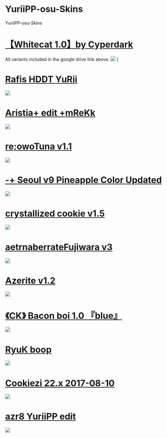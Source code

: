 # YuriiPP-osu-Skins
YuriiPP-osu-Skins

# [【Whitecat 1.0】by Cyperdark](https://drive.google.com/drive/folders/1ck7IcwCJSC0QbQowneyTUhCIxMFqZTJR)
All variants included in the google drive link above.
![](https://cdn.discordapp.com/attachments/892416113365880835/892416141081837578/1573897221_3.png)
)

# [Rafis HDDT YuRii](https://drive.google.com/drive/folders/1lFDrH4UZATQiJUsFcwVehSMMtWdQGXmr?usp=sharing)
![](https://cdn.discordapp.com/attachments/898021798862540831/899956296600678430/screenshot009.jpg)

# [Aristia+ edit +mReKk](https://drive.google.com/file/d/1dVIq3CLLxVQkpvglgFAC2xl24-XzLm6R/view)
![](https://osu.ppy.sh/ss/16816850/4d8c)

# [re;owoTuna v1.1](https://drive.google.com/drive/folders/1IAVMExrhvny9VSn3Gd3-48oOO5rYMDWo)
![](https://cdn.discordapp.com/attachments/892416113365880835/892416502995746816/1596468461_screenshot9244.png)

# [-+ Seoul v9 Pineapple Color Updated](https://shigeskln.s-ul.eu/aZMjYmod)
![](https://cdn.discordapp.com/attachments/892416113365880835/892417018404438137/68747470733a2f2f692e696d6775722e636f6d2f57704c79504d6e2e706e67.png)

# [crystallized cookie v1.5](https://www.dropbox.com/s/n57ci29mq0ni815/dracula_final.osk?dl=1)
![](https://cdn.discordapp.com/attachments/892416113365880835/892417420629794846/1537800520_oqggtfn.png)

# [aetrnaberrateFujiwara v3](https://drive.google.com/file/d/194QK_MqUewN6HFvw1B8PopdSHDV0QeKf/view)
![](https://cdn.discordapp.com/attachments/892416113365880835/892417641342464020/1584189023_screenshot8185.png)

# [Azerite v1.2](https://drive.google.com/file/d/1HzoxHiUfTN8Y6p84EIzcwjZrzqJ4K1Nc/view)
![](https://cdn.discordapp.com/attachments/892416113365880835/892417997254324384/1537791350_c8kzhkg.png)

# [《CK》 Bacon boi 1.0 『blue』](https://drive.google.com/drive/folders/1oXwqBrCgGK8EvSMAk0XAt1ixPJ-hbrzg)
![](https://cdn.discordapp.com/attachments/892416113365880835/892418510876180550/1614321858_screenshot9400.png)

# [RyuK boop](https://cdn.discordapp.com/attachments/427214130756452353/697696460267061319/boop.osk)
![](https://camo.githubusercontent.com/1baf3104e3be52fbdae1c27a8ed9b55073d0459e/68747470733a2f2f6f73752e7070792e73682f73732f31343733333935372f36636365)

# [Cookiezi 22.x 2017-08-10](https://circle-people.com/wp-content/Skins/Cookiezi/Cookiezi%2022.x%202017-08-10.osk)
![](https://camo.githubusercontent.com/3cb08f62d20632b298ca44b34faf95425d8f93e897961639c0184e155543e96a/68747470733a2f2f7368696765736b696e73732e732d756c2e65752f4b4f75586f344349)

# [azr8 YuriiPP edit](https://drive.google.com/drive/folders/1RvR3wg4o4gjo2Jz19E2yCKD85M1LhDE1)
![](https://cdn.discordapp.com/attachments/892416113365880835/899457484257894450/screenshot008.jpg)

